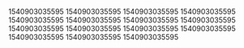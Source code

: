 1540903035595
1540903035595
1540903035595
1540903035595
1540903035595
1540903035595
1540903035595
1540903035595
1540903035595
1540903035595
1540903035595
1540903035595
1540903035595
1540903035595
1540903035595